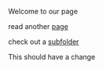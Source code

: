 Welcome to our page

read another <a href="page.html">page</a>

check out a <a href="subfolder">subfolder</a>

This should have a change
